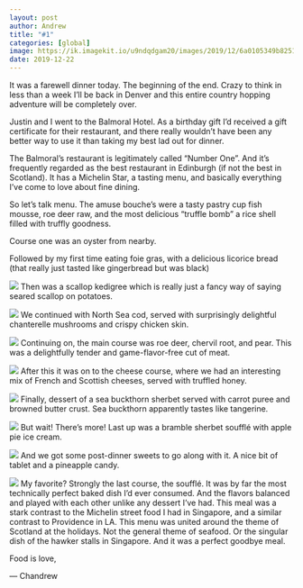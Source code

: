 ```yaml
---
layout: post
author: Andrew
title: "#1"
categories: [global]
image: https://ik.imagekit.io/u9ndqdgam20/images/2019/12/6a0105349b8251970b0240a4fa28cb200b-800wi.jpg
date: 2019-12-22
--- 
```

It was a farewell dinner today. The beginning of the end. Crazy to think in less than a week I’ll be back in Denver and this entire country hopping adventure will be completely over.

 
Justin and I went to the Balmoral Hotel. As a birthday gift I’d received a gift certificate for their restaurant, and there really wouldn’t have been any better way to use it than taking my best lad out for dinner.

 
The Balmoral’s restaurant is legitimately called “Number One”. And it’s frequently regarded as the best restaurant in Edinburgh (if not the best in Scotland). It has a Michelin Star, a tasting menu, and basically everything I’ve come to love about fine dining.

 
So let’s talk menu. The amuse bouche’s were a tasty pastry cup fish mousse, roe deer raw, and the most delicious “truffle bomb” a rice shell filled with truffly goodness.

 
Course one was an oyster from nearby.

Followed by my first time eating foie gras, with a delicious licorice bread (that really just tasted like gingerbread but was black)

![](https://ik.imagekit.io/u9ndqdgam20/images/2019/12/6a0105349b8251970b0240a4d58112200d-800wi.jpg)
Then was a scallop kedigree which is really just a fancy way of saying seared scallop on potatoes.


![](https://ik.imagekit.io/u9ndqdgam20/images/2019/12/6a0105349b8251970b0240a4fa28aa200b-800wi.jpg)
We continued with North Sea cod, served with surprisingly delightful chanterelle mushrooms and crispy chicken skin.


![](https://ik.imagekit.io/u9ndqdgam20/images/2019/12/6a0105349b8251970b0240a4ac5c1a200c-800wi.jpg)
Continuing on, the main course was roe deer, chervil root, and pear. This was a delightfully tender and game-flavor-free cut of meat.


![](https://ik.imagekit.io/u9ndqdgam20/images/2019/12/6a0105349b8251970b0240a4d5811b200d-800wi.jpg)
After this it was on to the cheese course, where we had an interesting mix of French and Scottish cheeses, served with truffled honey.


![](https://ik.imagekit.io/u9ndqdgam20/images/2019/12/6a0105349b8251970b0240a4fa28b7200b-800wi.jpg)
Finally, dessert of a sea buckthorn sherbet served with carrot puree and browned butter crust. Sea buckthorn apparently tastes like tangerine.


![](https://ik.imagekit.io/u9ndqdgam20/images/2019/12/6a0105349b8251970b0240a4d58127200d-800wi.jpg)
But wait! There’s more! Last up was a bramble sherbet soufflé with apple pie ice cream.


![](https://ik.imagekit.io/u9ndqdgam20/images/2019/12/6a0105349b8251970b0240a4fa28b7200b-800wi.jpg)
And we got some post-dinner sweets to go along with it. A nice bit of tablet and a pineapple candy.


![](https://ik.imagekit.io/u9ndqdgam20/images/2019/12/6a0105349b8251970b0240a4fa28c3200b-800wi.jpg) 
My favorite? Strongly the last course, the soufflé. It was by far the most technically perfect baked dish I’d ever consumed. And the flavors balanced and played with each other unlike any dessert I’ve had. This meal was a stark contrast to the Michelin street food I had in Singapore, and a similar contrast to Providence in LA. This menu was united around the theme of Scotland at the holidays. Not the general theme of seafood. Or the singular dish of the hawker stalls in Singapore. And it was a perfect goodbye meal.

 
Food is love,
 
— Chandrew
